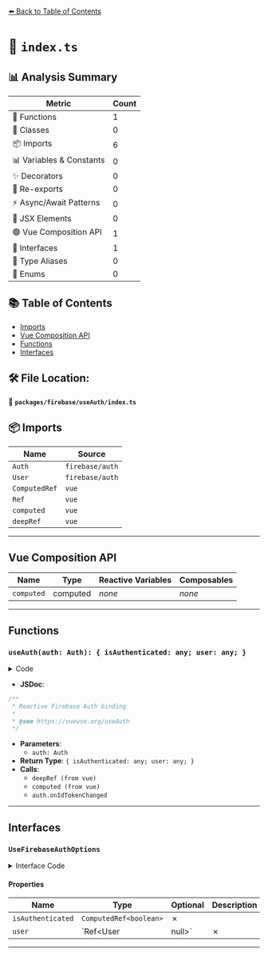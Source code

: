 [⬅️ Back to Table of Contents](../../../index.md)

# 📄 `index.ts`

## 📊 Analysis Summary

| Metric | Count |
|--------|-------|
| 🔧 Functions | 1 |
| 🧱 Classes | 0 |
| 📦 Imports | 6 |
| 📊 Variables & Constants | 0 |
| ✨ Decorators | 0 |
| 🔄 Re-exports | 0 |
| ⚡ Async/Await Patterns | 0 |
| 💠 JSX Elements | 0 |
| 🟢 Vue Composition API | 1 |
| 📐 Interfaces | 1 |
| 📑 Type Aliases | 0 |
| 🎯 Enums | 0 |

## 📚 Table of Contents

- [Imports](#imports)
- [Vue Composition API](#vue-composition-api)
- [Functions](#functions)
- [Interfaces](#interfaces)

## 🛠️ File Location:
📂 **`packages/firebase/useAuth/index.ts`**

## 📦 Imports

| Name | Source |
|------|--------|
| `Auth` | `firebase/auth` |
| `User` | `firebase/auth` |
| `ComputedRef` | `vue` |
| `Ref` | `vue` |
| `computed` | `vue` |
| `deepRef` | `vue` |


---

## Vue Composition API

| Name | Type | Reactive Variables | Composables |
|------|------|-------------------|-------------|
| `computed` | computed | *none* | *none* |


---

## Functions

### `useAuth(auth: Auth): { isAuthenticated: any; user: any; }`

<details><summary>Code</summary>

```ts
export function useAuth(auth: Auth) {
  const user = deepRef<User | null>(auth.currentUser)
  const isAuthenticated = computed(() => !!user.value)

  auth.onIdTokenChanged(authUser => user.value = authUser)

  return {
    isAuthenticated,
    user,
  }
}
```
</details>

- **JSDoc**:
```ts
/**
 * Reactive Firebase Auth binding
 *
 * @see https://vueuse.org/useAuth
 */
```

- **Parameters**:
  - `auth: Auth`
- **Return Type**: `{ isAuthenticated: any; user: any; }`
- **Calls**:
  - `deepRef (from vue)`
  - `computed (from vue)`
  - `auth.onIdTokenChanged`

---

## Interfaces

### `UseFirebaseAuthOptions`

<details><summary>Interface Code</summary>

```ts
export interface UseFirebaseAuthOptions {
  isAuthenticated: ComputedRef<boolean>
  user: Ref<User | null>
}
```
</details>

#### Properties

| Name | Type | Optional | Description |
|------|------|----------|-------------|
| `isAuthenticated` | `ComputedRef<boolean>` | ✗ |  |
| `user` | `Ref<User | null>` | ✗ |  |


---
